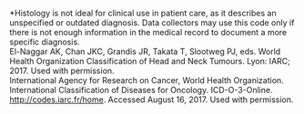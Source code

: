 *Histology is not ideal for clinical use in patient care, as it describes an unspecified or outdated diagnosis. Data collectors may use this code only if there is not enough information in the medical record to document a more specific diagnosis.  
El-Naggar AK, Chan JKC, Grandis JR, Takata T, Slootweg PJ, eds. World Health Organization Classification of Head and Neck Tumours. Lyon: IARC; 2017. Used with permission.  
International Agency for Research on Cancer, World Health Organization. International Classification of Diseases for Oncology. ICD-O-3-Online. http://codes.iarc.fr/home. Accessed August 16, 2017. Used with permission.